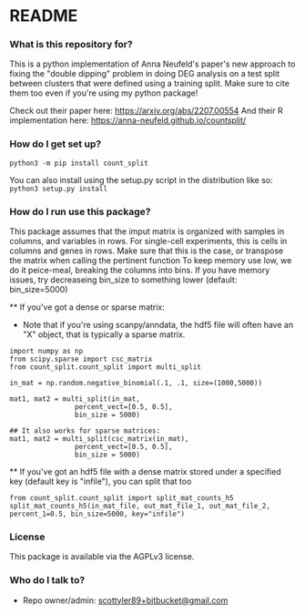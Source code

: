 # README #

### What is this repository for? ###

This is a python implementation of Anna Neufeld's paper's new approach to fixing the "double dipping" problem in doing DEG analysis on a test split between clusters that were defined using a training split. Make sure to cite them too even if you're using my python package!

Check out their paper here: https://arxiv.org/abs/2207.00554
And their R implementation here: https://anna-neufeld.github.io/countsplit/

### How do I get set up? ###

`python3 -m pip install count_split`

You can also install using the setup.py script in the distribution like so:
`python3 setup.py install`


### How do I run use this package? ###

This package assumes that the imput matrix is organized with samples in columns, and variables in rows.
For single-cell experiments, this is cells in columns and genes in rows. Make sure that this is the case, or transpose the matrix when calling the pertinent function
To keep memory use low, we do it peice-meal, breaking the columns into bins.
If you have memory issues, try decreaseing bin_size to something lower (default: bin_size=5000)

** If you've got a dense or sparse matrix:
* Note that if you're using scanpy/anndata, the hdf5 file will often have an "X" object, that is typically a sparse matrix. 

```
import numpy as np
from scipy.sparse import csc_matrix
from count_split.count_split import multi_split

in_mat = np.random.negative_binomial(.1, .1, size=(1000,5000))

mat1, mat2 = multi_split(in_mat, 
                percent_vect=[0.5, 0.5],
                bin_size = 5000)

## It also works for sparse matrices:
mat1, mat2 = multi_split(csc_matrix(in_mat), 
                percent_vect=[0.5, 0.5],
                bin_size = 5000)

```

** If you've got an hdf5 file with a dense matrix stored under a specified key (default key is "infile"), you can split that too
```
from count_split.count_split import split_mat_counts_h5
split_mat_counts_h5(in_mat_file, out_mat_file_1, out_mat_file_2, percent_1=0.5, bin_size=5000, key="infile")
```

### License ###
This package is available via the AGPLv3 license.

### Who do I talk to? ###

* Repo owner/admin: scottyler89+bitbucket@gmail.com